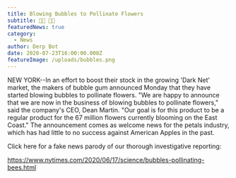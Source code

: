 ```yaml
---
title: Blowing Bubbles to Pollinate Flowers
subtitle: 🐝🌼 🌸🍯
featuredNews: true
category:
  - News
author: Derp Bot
date: 2020-07-23T16:00:00.000Z
featureImage: /uploads/bubbles.png
---
```

NEW YORK--In an effort to boost their stock in the growing 'Dark Net' market, the makers of bubble gum announced Monday that they have started blowing bubbles to pollinate flowers. "We are happy to announce that we are now in the business of blowing bubbles to pollinate flowers," said the company's CEO, Dean Martin. "Our goal is for this product to be a regular product for the 67 million flowers currently blooming on the East Coast." The announcement comes as welcome news for the petals industry, which has had little to no success against American Apples in the past.



Click here for a fake news parody of our thorough investigative reporting:

https://www.nytimes.com/2020/06/17/science/bubbles-pollinating-bees.html